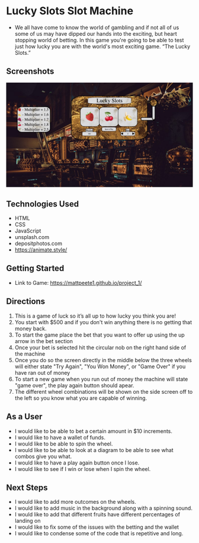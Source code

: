 # Lucky Slots Slot Machine
- We all have come to know the world of gambling and if not all of us some of us may have dipped our hands into the exciting, but heart stopping world of betting. In this game you're going to be able to test just how lucky you are with the world's most exciting game. “The Lucky Slots.”

## Screenshots
![Alt text](A767153E-8933-46B7-A721-F536F3831B65_1_105_c.jpeg)

## Technologies Used
- HTML
- CSS 
- JavaScript
- unsplash.com
- depositphotos.com
- https://animate.style/

## Getting Started 
- Link to Game: https://mattpeete1.github.io/project_1/

## Directions
1. This is a game of luck so it’s all up to how lucky you think you are!
2. You start with $500 and if you don't win anything there is no getting that money back.
3. To start the game place the bet that you want to offer up using the up arrow in the bet section
4. Once your bet is selected hit the circular nob on the right hand side of the machine
5. Once you do so the screen directly in the middle below the three wheels will either state "Try Again", "You Won Money", or "Game Over" if you have ran out of money
6. To start a new game when you run out of money the machine will state "game over", the play again button should apear.
6. The different wheel combinations will be shown on the side screen off to the left so you know what you are capable of winning.

## As a User 
- I would like to be able to bet a certain amount in $10 increments.
- I would like to have a wallet of funds.
- I would like to be able to spin the wheel.
- I would like to be able to look at a diagram to be able to see what combos give you what.
- I would like to have a play again button once I lose.
- I would like to see if I win or lose when I spin the wheel.

## Next Steps 
- I would like to add more outcomes on the wheels.
- I would like to add music in the background along with a spinning sound.
- I would like to add that different fruits have different percentages of landing on
- I would like to fix some of the issues with the betting and the wallet
- I would like to condense some of the code that is repetitive and long.

